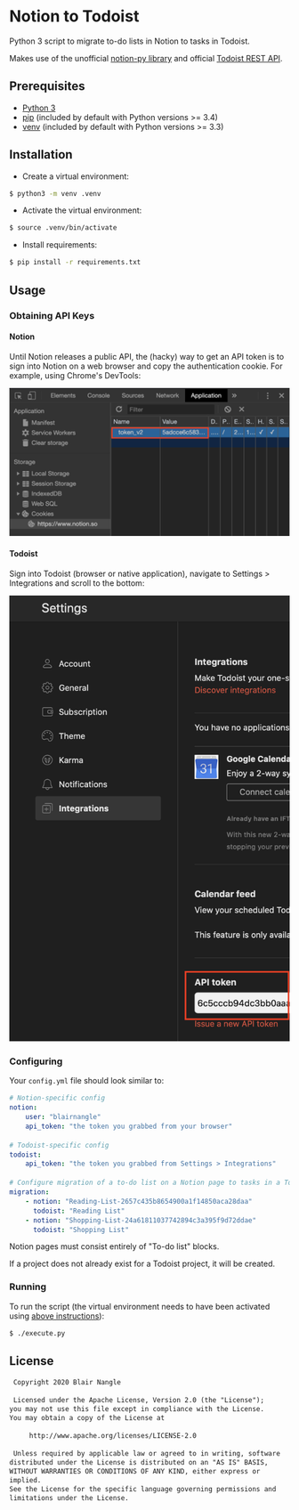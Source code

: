 # Notion to Todoist

Python 3 script to migrate to-do lists in Notion to tasks in Todoist.

Makes use of the unofficial [notion-py library](https://github.com/jamalex/notion-py) and official 
[Todoist REST API](https://developer.todoist.com/rest/v1/). 

## Prerequisites

* [Python 3](https://www.python.org/downloads/)
* [pip](https://pypi.org/project/pip/) (included by default with Python versions >= 3.4)
* [venv](https://docs.python.org/3/library/venv.html) (included by default with Python versions >= 3.3)

## Installation

* Create a virtual environment:

```bash
$ python3 -m venv .venv
```
* Activate the virtual environment:

```bash
$ source .venv/bin/activate
```

* Install requirements:

```bash
$ pip install -r requirements.txt
```

## Usage

### Obtaining API Keys

#### Notion

Until Notion releases a public API, the (hacky) way to get an API token is to sign into Notion on a web browser and 
copy the authentication cookie. For example, using Chrome's DevTools:

![Notion Cookie API V2 Token](notion-cookie-api-v2-token.png)

#### Todoist

Sign into Todoist (browser or native application), navigate to Settings > Integrations and scroll to the bottom:

![Todoist Settings Integrations API Token](todoist-setitngs-integrations-api-token.png) 

### Configuring

Your `config.yml` file should look similar to:

```yaml
# Notion-specific config
notion:
    user: "blairnangle"
    api_token: "the token you grabbed from your browser"

# Todoist-specific config
todoist:
    api_token: "the token you grabbed from Settings > Integrations"

# Configure migration of a to-do list on a Notion page to tasks in a Todoist project
migration:
    - notion: "Reading-List-2657c435b8654900a1f14850aca28daa"
      todoist: "Reading List"
    - notion: "Shopping-List-24a61811037742894c3a395f9d72ddae"
      todoist: "Shopping List"
```

Notion pages must consist entirely of "To-do list" blocks.

If a project does not already exist for a Todoist project, it will be created.

### Running

To run the script (the virtual environment needs to have been activated using [above instructions](#installation)):

```bash
$ ./execute.py
```

## License

     Copyright 2020 Blair Nangle

     Licensed under the Apache License, Version 2.0 (the "License");
    you may not use this file except in compliance with the License.
    You may obtain a copy of the License at

         http://www.apache.org/licenses/LICENSE-2.0

     Unless required by applicable law or agreed to in writing, software
    distributed under the License is distributed on an "AS IS" BASIS,
    WITHOUT WARRANTIES OR CONDITIONS OF ANY KIND, either express or implied.
    See the License for the specific language governing permissions and
    limitations under the License.
